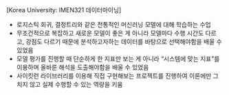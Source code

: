 [Korea University: IMEN321 데이터마이닝]

- 로지스틱 회귀, 결정트리와 같은 전통적인 머신러닝 모델에 대해 학습하는 수업
- 무조건적으로 복잡하고 새로운 모델이 좋은 게 아니라 모델마다 수행 시간도 다르고, 강점도 다르기 때문에 분석하고자하는 데이터를 바탕으로 선택해야함을 배울 수 있었음
- 모델 평가를 진행할 때 단순하게 한 지표만 보는 게 아니라 “시스템에 맞는 지표”를 이용하며 올바른 해석을 도출해야함을 배울 수 있었음
- 사이킷런 라이브러리를 이용해 직접 구현해보는 프로젝트를 진행하여 이론에만 그치지 않고 실제 수행할 수 있는 역량을 키움
